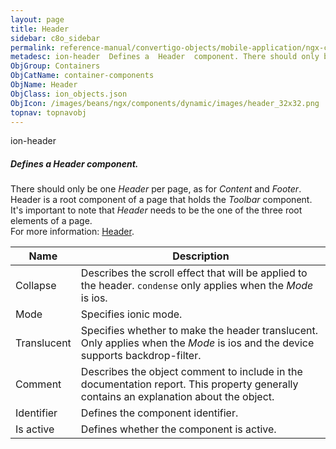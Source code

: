 ```yaml
---
layout: page
title: Header
sidebar: c8o_sidebar
permalink: reference-manual/convertigo-objects/mobile-application/ngx-components/container-components/header/
metadesc: ion-header  Defines a  Header  component. There should only be one  Header  per page, as for  Content  and  Footer . Header is a root component of a p
ObjGroup: Containers
ObjCatName: container-components
ObjName: Header
ObjClass: ion_objects.json
ObjIcon: /images/beans/ngx/components/dynamic/images/header_32x32.png
topnav: topnavobj
---
```

ion-header<br/>

##### Defines a <i>Header</i> component.<br/>
There should only be one <i>Header</i> per page, as for <i>Content</i> and <i>Footer</i>.<br/>
Header is a root component of a page that holds the <i>Toolbar</i> component.<br/>
It's important to note that <i>Header</i> needs to be the one of the three root elements of a page.<br/>
For more information: <a href='https://ionic-docs-o31kiyk8l-ionic1.vercel.app/docs/api/header'>Header</a>.

Name | Description 
--- | ---
Collapse | Describes the scroll effect that will be applied to the header. <code>condense</code> only applies when the <i>Mode</i> is ios.
Mode | Specifies ionic mode.
Translucent | Specifies whether to make the header translucent. Only applies when the <i>Mode</i> is ios and the device supports backdrop-filter.
Comment | Describes the object comment to include in the documentation report.  This property generally contains an explanation about the object. 
Identifier | Defines the component identifier.  
Is active | Defines whether the component is active. 

